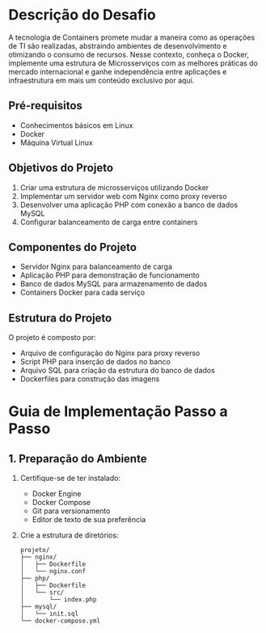 # Descrição do Desafio

A tecnologia de Containers promete mudar a maneira como as operações de TI são realizadas, abstraindo ambientes de desenvolvimento e otimizando o consumo de recursos. Nesse contexto, conheça o Docker, implemente uma estrutura de Microsserviços com as melhores práticas do mercado internacional e ganhe independência entre aplicações e infraestrutura em mais um conteúdo exclusivo por aqui.

## Pré-requisitos
- Conhecimentos básicos em Linux
- Docker
- Máquina Virtual Linux

## Objetivos do Projeto
1. Criar uma estrutura de microsserviços utilizando Docker
2. Implementar um servidor web com Nginx como proxy reverso
3. Desenvolver uma aplicação PHP com conexão a banco de dados MySQL
4. Configurar balanceamento de carga entre containers

## Componentes do Projeto
- Servidor Nginx para balanceamento de carga
- Aplicação PHP para demonstração de funcionamento
- Banco de dados MySQL para armazenamento de dados
- Containers Docker para cada serviço

## Estrutura do Projeto
O projeto é composto por:
- Arquivo de configuração do Nginx para proxy reverso
- Script PHP para inserção de dados no banco
- Arquivo SQL para criação da estrutura do banco de dados
- Dockerfiles para construção das imagens

# Guia de Implementação Passo a Passo

## 1. Preparação do Ambiente
1. Certifique-se de ter instalado:
   - Docker Engine
   - Docker Compose
   - Git para versionamento
   - Editor de texto de sua preferência

2. Crie a estrutura de diretórios:
   ```
   projeto/
   ├── nginx/
   │   ├── Dockerfile
   │   └── nginx.conf
   ├── php/
   │   ├── Dockerfile
   │   └── src/
   │       └── index.php
   ├── mysql/
   │   └── init.sql
   └── docker-compose.yml
   ```